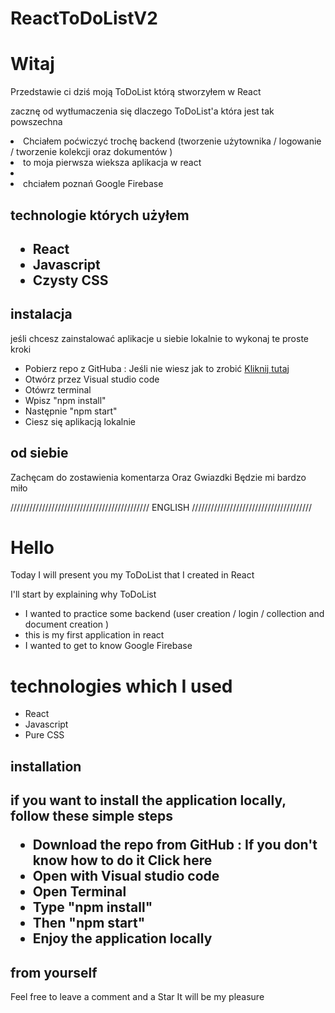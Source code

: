 # ReactToDoListV2
<h1> Witaj </h1>
<p> Przedstawie ci dziś moją ToDoList którą stworzyłem w React </p> 
<p> zacznę od wytłumaczenia się dlaczego ToDoList'a która jest tak powszechna </p>
<li>Chciałem poćwiczyć trochę backend (tworzenie użytownika / logowanie / tworzenie kolekcji oraz dokumentów )</li>
  <li> to moja pierwsza wieksza aplikacja w react <li/>
  <li> chciałem poznań Google Firebase </li>
 
 
 <h2> technologie których użyłem <h2> 
  <ul>
  <li> React </li>
   <li> Javascript </li>
    <li> Czysty CSS  </li></ul>
  

 
  <h2>instalacja </h2>
  <span> jeśli chcesz zainstalować aplikacje u siebie lokalnie to wykonaj te proste kroki </span>
  <ul>
    <li>Pobierz repo z GitHuba : Jeśli nie wiesz jak to zrobić <a href="https://www.youtube.com/watch?v=X5e3xQBeqf8&ab_channel=ElektorTV">Kliknij tutaj</a></li>
    <li> Otwórz przez Visual studio code</li>
    <li> Otówrz terminal</li>
    <li>Wpisz "npm install"</li>
    <li> Następnie "npm start"</li>
    <li> Ciesz się aplikacją lokalnie </li>
  </ul>
    <h2> od siebie</h2>
 <p>Zachęcam do zostawienia komentarza Oraz Gwiazdki Będzie mi bardzo miło </p>
  
  //////////////////////////////////////////// ENGLISH //////////////////////////////////////
  
  <h1>Hello</h1>
<p> Today I will present you my ToDoList that I created in React</p> 

<p> I'll start by explaining why ToDoList</p>  

<ul> <li>I wanted to practice some backend (user creation / login / collection and document creation )</li>
  <li>this is my first application in react</li>
  <li>I wanted to get to know Google Firebase</li></ul>
  <h1>technologies which I used</h1>
  <ul>
    <li>React</li>
    <li>Javascript</li>
    <li>Pure CSS</li> </ul>


<h2>installation<h2>
  <span>if you want to install the application locally, follow these simple steps</span>
  <ul><li>Download the repo from GitHub : If you don't know how to do it Click here</li>
<li>Open with Visual studio code</li>
<li>Open Terminal</li>
<li>Type "npm install"</li>
<li>Then "npm start"</li>
<li>Enjoy the application locally</li></ul>
  <h2>from yourself</h2>
Feel free to leave a comment and a Star It will be my pleasure

  
  
